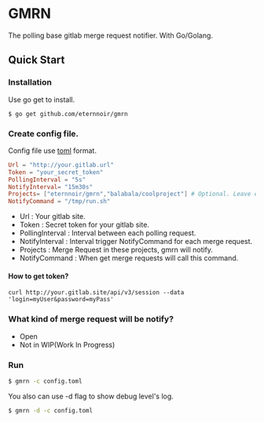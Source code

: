 # GMRN

The polling base gitlab merge request notifier. With Go/Golang.

## Quick Start

### Installation

Use go get to install.

```
$ go get github.com/eternnoir/gmrn
```

### Create config file.

Config file use [toml](https://github.com/toml-lang/toml) format.

```toml
Url = "http://your.gitlab.url"
Token = "your_secret_token"
PollingInterval = "5s"
NotifyInterval= "15m30s"
Projects= ["eternnoir/gmrn","balabala/coolproject"] # Optional. Leave empty to monitor all projects.
NotifyCommand = "/tmp/run.sh"
```

* Url : Your gitlab site.
* Token : Secret token for your gitlab site. 
* PollingInterval : Interval between each polling request.
* NotifyInterval : Interval trigger NotifyCommand for each merge request.
* Projects : Merge Request in these projects, gmrn will notify.
* NotifyCommand : When get merge requests will call this command.

#### How to get token?

```
curl http://your.gitlab.site/api/v3/session --data 'login=myUser&password=myPass'
```
### What kind of merge request will be notify?

* Open
* Not in WIP(Work In Progress)

### Run

```bash
$ gmrn -c config.toml
```

You also can use -d flag to show debug level's log.

```bash
$ gmrn -d -c config.toml
```
